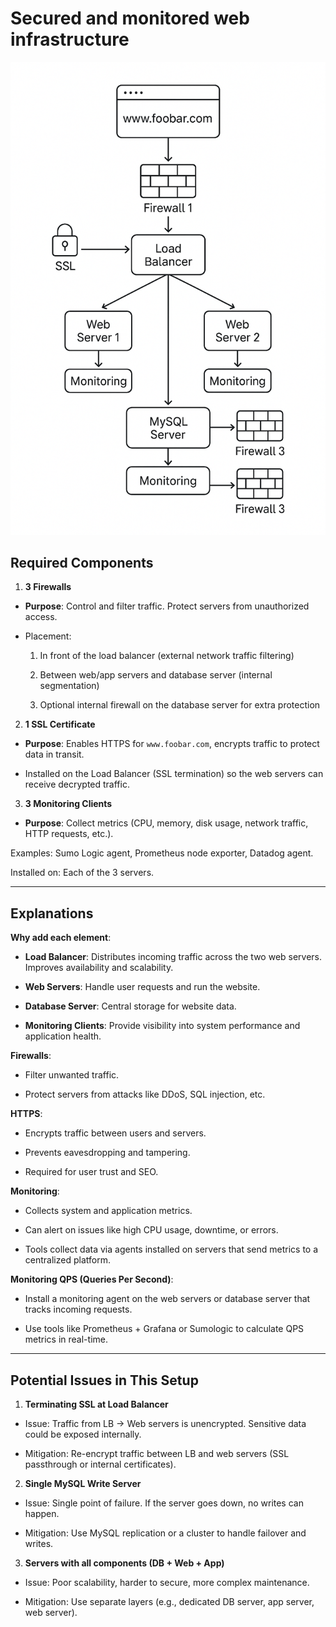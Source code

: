 # Secured and monitored web infrastructure

![Distributed Web Stack](images/secure-monitor-web.png)

## Required Components

1. **3 Firewalls**

- **Purpose**: Control and filter traffic. Protect servers from unauthorized access.

- Placement:

	1. In front of the load balancer (external network traffic filtering)

	2. Between web/app servers and database server (internal segmentation)

	3. Optional internal firewall on the database server for extra protection


2. **1 SSL Certificate**

- **Purpose**: Enables HTTPS for `www.foobar.com`, encrypts traffic to protect data in transit.

- Installed on the Load Balancer (SSL termination) so the web servers can receive decrypted traffic.


3. **3 Monitoring Clients**

- **Purpose**: Collect metrics (CPU, memory, disk usage, network traffic, HTTP requests, etc.).

Examples: Sumo Logic agent, Prometheus node exporter, Datadog agent.

Installed on: Each of the 3 servers.

---

## Explanations

**Why add each element**:

- **Load Balancer**: Distributes incoming traffic across the two web servers. Improves availability and scalability.

- **Web Servers**: Handle user requests and run the website.

- **Database Server**: Central storage for website data.

- **Monitoring Clients**: Provide visibility into system performance and application health.


**Firewalls**:

- Filter unwanted traffic.

- Protect servers from attacks like DDoS, SQL injection, etc.


**HTTPS**:

- Encrypts traffic between users and servers.

- Prevents eavesdropping and tampering.

- Required for user trust and SEO.


**Monitoring**:

- Collects system and application metrics.

- Can alert on issues like high CPU usage, downtime, or errors.

- Tools collect data via agents installed on servers that send metrics to a centralized platform.


**Monitoring QPS (Queries Per Second)**:

- Install a monitoring agent on the web servers or database server that tracks incoming requests.

- Use tools like Prometheus + Grafana or Sumologic to calculate QPS metrics in real-time.

---

## Potential Issues in This Setup

1. **Terminating SSL at Load Balancer**

- Issue: Traffic from LB → Web servers is unencrypted. Sensitive data could be exposed internally.

- Mitigation: Re-encrypt traffic between LB and web servers (SSL passthrough or internal certificates).


2. **Single MySQL Write Server**

- Issue: Single point of failure. If the server goes down, no writes can happen.

- Mitigation: Use MySQL replication or a cluster to handle failover and writes.


3. **Servers with all components (DB + Web + App)**

- Issue: Poor scalability, harder to secure, more complex maintenance.

- Mitigation: Use separate layers (e.g., dedicated DB server, app server, web server).